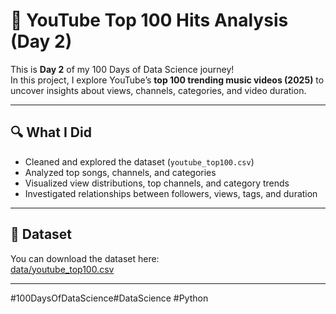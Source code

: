 # 🎵 YouTube Top 100 Hits Analysis (Day 2)

This is **Day 2** of my 100 Days of Data Science journey!  
In this project, I explore YouTube’s **top 100 trending music videos (2025)** to uncover insights about views, channels, categories, and video duration.

---

## 🔍 What I Did
- Cleaned and explored the dataset (`youtube_top100.csv`)  
- Analyzed top songs, channels, and categories  
- Visualized view distributions, top channels, and category trends  
- Investigated relationships between followers, views, tags, and duration  

---


## 🔗 Dataset
You can download the dataset here:  
[data/youtube_top100.csv](https://www.kaggle.com/datasets/emanfatima2025/youtube-music-hits-top-100-of-2025)

---

#100DaysOfDataScience#DataScience #Python

